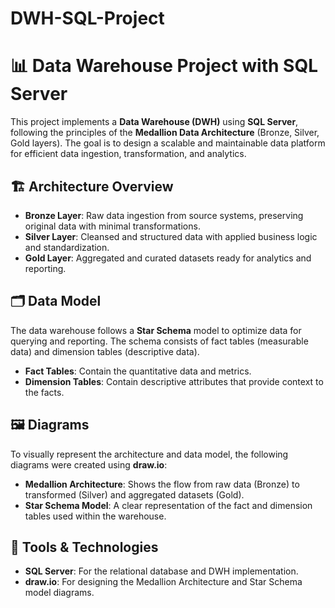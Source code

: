 # DWH-SQL-Project
# 📊 Data Warehouse Project with SQL Server

This project implements a **Data Warehouse (DWH)** using **SQL Server**, following the principles of the **Medallion Data Architecture** (Bronze, Silver, Gold layers). The goal is to design a scalable and maintainable data platform for efficient data ingestion, transformation, and analytics.

## 🏗️ Architecture Overview

- **Bronze Layer**: Raw data ingestion from source systems, preserving original data with minimal transformations.
- **Silver Layer**: Cleansed and structured data with applied business logic and standardization.
- **Gold Layer**: Aggregated and curated datasets ready for analytics and reporting.

## 🗂️ Data Model

The data warehouse follows a **Star Schema** model to optimize data for querying and reporting. The schema consists of fact tables (measurable data) and dimension tables (descriptive data). 

- **Fact Tables**: Contain the quantitative data and metrics.
- **Dimension Tables**: Contain descriptive attributes that provide context to the facts.

## 🖼️ Diagrams

To visually represent the architecture and data model, the following diagrams were created using **draw.io**:

- **Medallion Architecture**: Shows the flow from raw data (Bronze) to transformed (Silver) and aggregated datasets (Gold).
- **Star Schema Model**: A clear representation of the fact and dimension tables used within the warehouse.

## 🔧 Tools & Technologies

- **SQL Server**: For the relational database and DWH implementation.
- **draw.io**: For designing the Medallion Architecture and Star Schema model diagrams.
